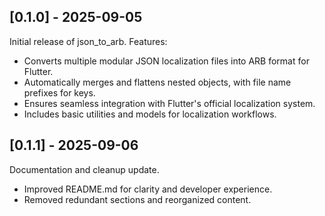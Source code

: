 ## [0.1.0] - 2025-09-05
Initial release of json_to_arb.
Features:
- Converts multiple modular JSON localization files into ARB format for Flutter.
- Automatically merges and flattens nested objects, with file name prefixes for keys.
- Ensures seamless integration with Flutter's official localization system.
- Includes basic utilities and models for localization workflows.
## [0.1.1] - 2025-09-06
Documentation and cleanup update.
- Improved README.md for clarity and developer experience.
- Removed redundant sections and reorganized content.
